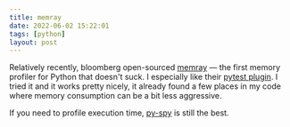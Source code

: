 ```yaml
---
title: memray
date: 2022-06-02 15:22:01
tags: [python]
layout: post
---
```


Relatively recently, bloomberg open-sourced [memray](https://github.com/bloomberg/memray) — the first memory profiler for Python that doesn't suck. I especially like their [pytest plugin](https://github.com/bloomberg/pytest-memray). I tried it and it works pretty nicely, it already found a few places in my code where memory consumption can be a bit less aggressive.

If you need to profile execution time, [py-spy](https://github.com/benfred/py-spy) is still the best.

